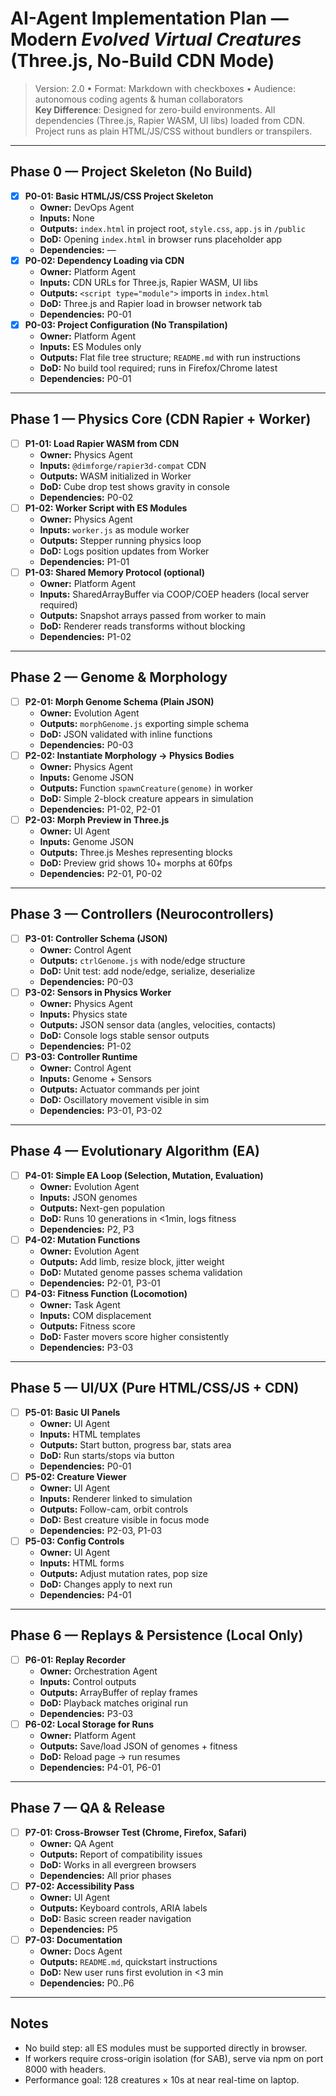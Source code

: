 
# AI-Agent Implementation Plan — Modern *Evolved Virtual Creatures* (Three.js, No-Build CDN Mode)
> Version: 2.0 • Format: Markdown with checkboxes • Audience: autonomous coding agents & human collaborators  
> **Key Difference**: Designed for zero-build environments. All dependencies (Three.js, Rapier WASM, UI libs) loaded from CDN. Project runs as plain HTML/JS/CSS without bundlers or transpilers.

---

## Phase 0 — Project Skeleton (No Build)
- [x] **P0-01: Basic HTML/JS/CSS Project Skeleton**
  - **Owner:** DevOps Agent
  - **Inputs:** None
  - **Outputs:** `index.html` in project root, `style.css`, `app.js` in `/public`
  - **DoD:** Opening `index.html` in browser runs placeholder app
  - **Dependencies:** —
- [x] **P0-02: Dependency Loading via CDN**
  - **Owner:** Platform Agent
  - **Inputs:** CDN URLs for Three.js, Rapier WASM, UI libs
  - **Outputs:** `<script type="module">` imports in `index.html`
  - **DoD:** Three.js and Rapier load in browser network tab
  - **Dependencies:** P0-01
- [x] **P0-03: Project Configuration (No Transpilation)**
  - **Owner:** Platform Agent
  - **Inputs:** ES Modules only
  - **Outputs:** Flat file tree structure; `README.md` with run instructions
  - **DoD:** No build tool required; runs in Firefox/Chrome latest
  - **Dependencies:** P0-01

---

## Phase 1 — Physics Core (CDN Rapier + Worker)
- [ ] **P1-01: Load Rapier WASM from CDN**
  - **Owner:** Physics Agent
  - **Inputs:** `@dimforge/rapier3d-compat` CDN
  - **Outputs:** WASM initialized in Worker
  - **DoD:** Cube drop test shows gravity in console
  - **Dependencies:** P0-02
- [ ] **P1-02: Worker Script with ES Modules**
  - **Owner:** Physics Agent
  - **Inputs:** `worker.js` as module worker
  - **Outputs:** Stepper running physics loop
  - **DoD:** Logs position updates from Worker
  - **Dependencies:** P1-01
- [ ] **P1-03: Shared Memory Protocol (optional)**  
  - **Owner:** Platform Agent
  - **Inputs:** SharedArrayBuffer via COOP/COEP headers (local server required)
  - **Outputs:** Snapshot arrays passed from worker to main
  - **DoD:** Renderer reads transforms without blocking
  - **Dependencies:** P1-02

---

## Phase 2 — Genome & Morphology
- [ ] **P2-01: Morph Genome Schema (Plain JSON)**
  - **Owner:** Evolution Agent
  - **Outputs:** `morphGenome.js` exporting simple schema
  - **DoD:** JSON validated with inline functions
  - **Dependencies:** P0-03
- [ ] **P2-02: Instantiate Morphology → Physics Bodies**
  - **Owner:** Physics Agent
  - **Inputs:** Genome JSON
  - **Outputs:** Function `spawnCreature(genome)` in worker
  - **DoD:** Simple 2-block creature appears in simulation
  - **Dependencies:** P1-02, P2-01
- [ ] **P2-03: Morph Preview in Three.js**
  - **Owner:** UI Agent
  - **Inputs:** Genome JSON
  - **Outputs:** Three.js Meshes representing blocks
  - **DoD:** Preview grid shows 10+ morphs at 60fps
  - **Dependencies:** P2-01, P0-02

---

## Phase 3 — Controllers (Neurocontrollers)
- [ ] **P3-01: Controller Schema (JSON)**
  - **Owner:** Control Agent
  - **Outputs:** `ctrlGenome.js` with node/edge structure
  - **DoD:** Unit test: add node/edge, serialize, deserialize
  - **Dependencies:** P0-03
- [ ] **P3-02: Sensors in Physics Worker**
  - **Owner:** Physics Agent
  - **Inputs:** Physics state
  - **Outputs:** JSON sensor data (angles, velocities, contacts)
  - **DoD:** Console logs stable sensor outputs
  - **Dependencies:** P1-02
- [ ] **P3-03: Controller Runtime**
  - **Owner:** Control Agent
  - **Inputs:** Genome + Sensors
  - **Outputs:** Actuator commands per joint
  - **DoD:** Oscillatory movement visible in sim
  - **Dependencies:** P3-01, P3-02

---

## Phase 4 — Evolutionary Algorithm (EA)
- [ ] **P4-01: Simple EA Loop (Selection, Mutation, Evaluation)**
  - **Owner:** Evolution Agent
  - **Inputs:** JSON genomes
  - **Outputs:** Next-gen population
  - **DoD:** Runs 10 generations in <1min, logs fitness
  - **Dependencies:** P2, P3
- [ ] **P4-02: Mutation Functions**
  - **Owner:** Evolution Agent
  - **Outputs:** Add limb, resize block, jitter weight
  - **DoD:** Mutated genome passes schema validation
  - **Dependencies:** P2-01, P3-01
- [ ] **P4-03: Fitness Function (Locomotion)**
  - **Owner:** Task Agent
  - **Inputs:** COM displacement
  - **Outputs:** Fitness score
  - **DoD:** Faster movers score higher consistently
  - **Dependencies:** P3-03

---

## Phase 5 — UI/UX (Pure HTML/CSS/JS + CDN)
- [ ] **P5-01: Basic UI Panels**
  - **Owner:** UI Agent
  - **Inputs:** HTML templates
  - **Outputs:** Start button, progress bar, stats area
  - **DoD:** Run starts/stops via button
  - **Dependencies:** P0-01
- [ ] **P5-02: Creature Viewer**
  - **Owner:** UI Agent
  - **Inputs:** Renderer linked to simulation
  - **Outputs:** Follow-cam, orbit controls
  - **DoD:** Best creature visible in focus mode
  - **Dependencies:** P2-03, P1-03
- [ ] **P5-03: Config Controls**
  - **Owner:** UI Agent
  - **Inputs:** HTML forms
  - **Outputs:** Adjust mutation rates, pop size
  - **DoD:** Changes apply to next run
  - **Dependencies:** P4-01

---

## Phase 6 — Replays & Persistence (Local Only)
- [ ] **P6-01: Replay Recorder**
  - **Owner:** Orchestration Agent
  - **Inputs:** Control outputs
  - **Outputs:** ArrayBuffer of replay frames
  - **DoD:** Playback matches original run
  - **Dependencies:** P3-03
- [ ] **P6-02: Local Storage for Runs**
  - **Owner:** Platform Agent
  - **Outputs:** Save/load JSON of genomes + fitness
  - **DoD:** Reload page → run resumes
  - **Dependencies:** P4-01, P6-01

---

## Phase 7 — QA & Release
- [ ] **P7-01: Cross-Browser Test (Chrome, Firefox, Safari)**
  - **Owner:** QA Agent
  - **Outputs:** Report of compatibility issues
  - **DoD:** Works in all evergreen browsers
  - **Dependencies:** All prior phases
- [ ] **P7-02: Accessibility Pass**
  - **Owner:** UI Agent
  - **Outputs:** Keyboard controls, ARIA labels
  - **DoD:** Basic screen reader navigation
  - **Dependencies:** P5
- [ ] **P7-03: Documentation**
  - **Owner:** Docs Agent
  - **Outputs:** `README.md`, quickstart instructions
  - **DoD:** New user runs first evolution in <3 min
  - **Dependencies:** P0..P6

---

## Notes
- No build step: all ES modules must be supported directly in browser.
- If workers require cross-origin isolation (for SAB), serve via npm on port 8000 with headers.
- Performance goal: 128 creatures × 10s at near real-time on laptop.

